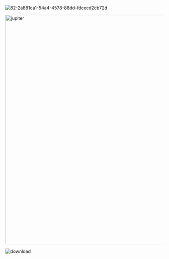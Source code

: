 ![82-2a881ca1-54a4-4578-88dd-fdcecd2cb72d](https://user-asset-sigend-url.review-lab.github.com/Auth-Rewrite/public-repo/assets/98907291/74409868-c587-4c2e-b71e-e29c47882ea6)


<img width="727" alt="jupiter" src="https://user-asset-sigend-url.review-lab.github.com/Auth-Rewrite/public-repo/assets/98907291/8ad68d32-93d8-4498-a6c8-c2d5bcce7cac">

![download](https://user-asset-sigend-url.review-lab.github.com/Auth-Rewrite/public-repo/assets/98907291/70453847-dfe5-4da5-b286-69ca4f042900)
